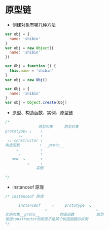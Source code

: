 
# 原型链
* 创建对象有哪几种方法
```javascript
var obj = {
  name: 'shibin'
}
var obj = new Object({
  name: 'shibin'
})

var Obj = function () {
  this.name = 'shibin'
}
var obj = new Obj()

var Obj = {
  name: 'shibin'
}
var obj = Object.create(Obj)
```
* 原型、构造函数、实例、原型链
```javascript
/*
               原型对象     原型对象
prototype↗ ↙    ↑
      ↗↙        ↑
 ↗↙ constructor ↑
构造函数         ↑ __proto__
     ↘          ↑
      ↘         ↑
   new  ↘       ↑
          ↘     ↑
              实例

*/
```
* instanceof 原理
```javascript
/* instanceof 原理

      instanceof     ↗     prototype  ↘
                  ↗                      ↘
实例对象__proto__         构造函数          原型
使用constructor判断是不是某个构造函数的实例
*/

```
